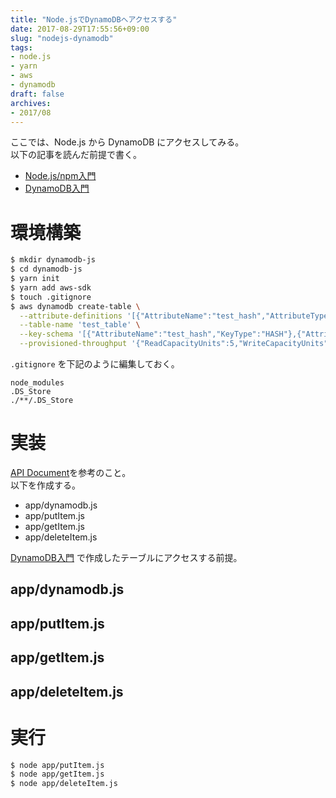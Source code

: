 ```yaml
---
title: "Node.jsでDynamoDBへアクセスする"
date: 2017-08-29T17:55:56+09:00
slug: "nodejs-dynamodb"
tags:
- node.js
- yarn
- aws
- dynamodb
draft: false
archives:
- 2017/08
---
```


ここでは、Node.js から DynamoDB にアクセスしてみる。  
以下の記事を読んだ前提で書く。

- [Node.js/npm入門](https://blog.pepese.com/entry/nodejs-basics/)
- [DynamoDB入門](https://blog.pepese.com/entry/dynamodb-basics/)

<!--more-->

# 環境構築

```sh
$ mkdir dynamodb-js
$ cd dynamodb-js
$ yarn init
$ yarn add aws-sdk
$ touch .gitignore
$ aws dynamodb create-table \
  --attribute-definitions '[{"AttributeName":"test_hash","AttributeType":"S"},{"AttributeName":"test_range","AttributeType":"S"}]' \
  --table-name 'test_table' \
  --key-schema '[{"AttributeName":"test_hash","KeyType":"HASH"},{"AttributeName":"test_range","KeyType":"RANGE"}]' \
  --provisioned-throughput '{"ReadCapacityUnits":5,"WriteCapacityUnits":5}'
```

`.gitignore` を下記のように編集しておく。

```
node_modules
.DS_Store
./**/.DS_Store
```

# 実装

[API Document](http://docs.aws.amazon.com/AWSJavaScriptSDK/latest/AWS/DynamoDB.html)を参考のこと。  
以下を作成する。

- app/dynamodb.js
- app/putItem.js
- app/getItem.js
- app/deleteItem.js

[DynamoDB入門](https://blog.pepese.com/entry/dynamodb-basics/) で作成したテーブルにアクセスする前提。

## app/dynamodb.js

<script src="https://gist-it.appspot.com/github/pepese/js-sample/blob/master/dynamodb-js/app/dynamodb.js?footer=0"></script>

## app/putItem.js

<script src="https://gist-it.appspot.com/github/pepese/js-sample/blob/master/dynamodb-js/app/putItem.js?footer=0"></script>

## app/getItem.js

<script src="https://gist-it.appspot.com/github/pepese/js-sample/blob/master/dynamodb-js/app/getItem.js?footer=0"></script>

## app/deleteItem.js

<script src="https://gist-it.appspot.com/github/pepese/js-sample/blob/master/dynamodb-js/app/deleteItem.js?footer=0"></script>

# 実行

```sh
$ node app/putItem.js
$ node app/getItem.js
$ node app/deleteItem.js
```

